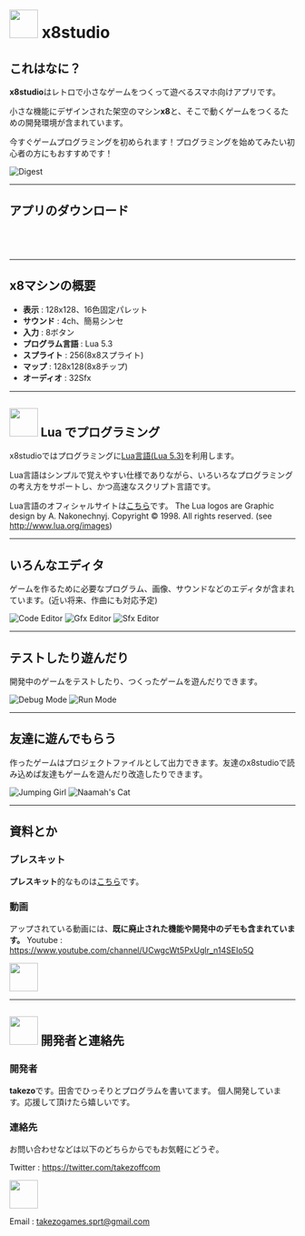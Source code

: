 # <img src="imgs/home/app_icon_192x192.png" width="50"> x8studio

## これはなに？

**x8studio**はレトロで小さなゲームをつくって遊べるスマホ向けアプリです。

小さな機能にデザインされた架空のマシン**x8**と、そこで動くゲームをつくるための開発環境が含まれています。

今すぐゲームプログラミングを初められます！プログラミングを始めてみたい初心者の方にもおすすめです！

![](imgs/home/x8_digest_demo.gif "Digest")

---

## アプリのダウンロード

<a href="https://apps.apple.com/jp/app/x8studio/id1483337008?mt=8" style="display:inline-block;overflow:hidden;background:url(https://linkmaker.itunes.apple.com/ja-jp/badge-lrg.svg?releaseDate=2020-04-08&kind=iossoftware&bubble=ios_apps) no-repeat;width:135px;height:40px;"></a>

---

## x8マシンの概要

- **表示**           : 128x128、16色固定パレット
- **サウンド**       : 4ch、簡易シンセ
- **入力**           : 8ボタン
- **プログラム言語** : Lua 5.3
- **スプライト**     : 256(8x8スプライト)
- **マップ**         : 128x128(8x8チップ)
- **オーディオ**     : 32Sfx

---

## <img src="imgs/lua/Lua-Logo_128x128.png" width="50"> Lua でプログラミング

x8studioではプログラミングに[Lua言語(Lua 5.3)](lua_basics.md)を利用します。

Lua言語はシンプルで覚えやすい仕様でありながら、いろいろなプログラミングの考え方をサポートし、かつ高速なスクリプト言語です。

Lua言語のオフィシャルサイトは[こちら](https://www.lua.org/home.html)です。
The Lua logos are Graphic design by A. Nakonechnyj. Copyright © 1998. All rights reserved. (see http://www.lua.org/images)

---

## いろんなエディタ

ゲームを作るために必要なプログラム、画像、サウンドなどのエディタが含まれています。(近い将来、作曲にも対応予定)

![](imgs/home/x8_mode_code.png "Code Editor")
![](imgs/home/x8_mode_gfx.png "Gfx Editor")
![](imgs/home/x8_mode_sfx.png "Sfx Editor")

---

## テストしたり遊んだり

開発中のゲームをテストしたり、つくったゲームを遊んだりできます。

![](imgs/home/x8_mode_debug.png "Debug Mode")
![](imgs/home/x8_mode_run.png "Run Mode")

---

## 友達に遊んでもらう

作ったゲームはプロジェクトファイルとして出力できます。友達のx8studioで読み込めば友達もゲームを遊んだり改造したりできます。

![](imgs/home/x8_jumping_girl.gif "Jumping Girl")
![](imgs/home/x8_naamahs_cat.gif "Naamah's Cat")

---

## 資料とか

### プレスキット

**プレスキット**的なものは[こちら](press/press_kit.md)です。

### 動画

アップされている動画には、**既に廃止された機能や開発中のデモも含まれています。**
Youtube : https://www.youtube.com/channel/UCwgcWt5PxUglr_n14SEIo5Q

<img src="imgs/home/x8_youtube_link.gif" width="50">

---

## <img src="imgs/home/takezoff-com-icon.png" width="50"> 開発者と連絡先

### 開発者

**takezo**です。田舎でひっそりとプログラムを書いてます。
個人開発しています。応援して頂けたら嬉しいです。

### 連絡先

お問い合わせなどは以下のどちらからでもお気軽にどうぞ。

Twitter : https://twitter.com/takezoffcom

<img src="imgs/home/x8_twitter_link.gif" width="50">

<p>Email : <a href="mailto:takezogames.sprt@gmail.com">takezogames.sprt@gmail.com</a></p>

